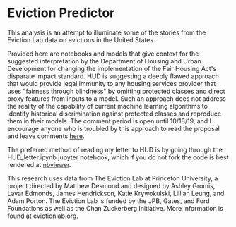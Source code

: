 # Eviction Predictor
This analysis is an attempt to illuminate some of the stories from the Eviction Lab data on evictions in the United States.

Provided here are notebooks and models that give context for the suggested interpretation by the Department of Housing and Urban Development for changing the implementation of the Fair Housing Act's disparate impact standard. HUD is suggesting a deeply flawed approach that would provide legal immunity to any housing services provider that uses "fairness through blindness" by omitting protected classes and direct proxy features from inputs to a model. Such an approach does not address the reality of the capability of current machine learning algorithms to identify historical discrimination against protected classes and reproduce them in their models. The comment period is open until 10/18/19, and I encourage anyone who is troubled by this approach to read the proposal and leave comments [here](https://www.federalregister.gov/documents/2019/08/19/2019-17542/huds-implementation-of-the-fair-housing-acts-disparate-impact-standard).

The preferred method of reading my letter to HUD is by going through the HUD_letter.ipynb jupyter notebook, which if you do not fork the code is best rendered at [nbviewer](https://nbviewer.jupyter.org/github/landmarco/Eviction-Predictor/blob/master/HUD_letter.ipynb).

This research uses data from The Eviction Lab at Princeton University, a project directed by Matthew Desmond and designed by Ashley Gromis, Lavar Edmonds, James Hendrickson, Katie Krywokulski, Lillian Leung, and Adam Porton. The Eviction Lab is funded by the JPB, Gates, and Ford Foundations as well as the Chan Zuckerberg Initiative. More information is found at evictionlab.org.

